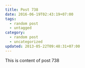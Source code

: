```yaml
---
title: Post 738
date: 2016-06-19T02:43:19+07:00
tags:
  - random post
  - untagged
category:
  - random post
  - uncategorized
updated: 2013-05-22T09:48:31+07:00
---
```

This is content of post 738